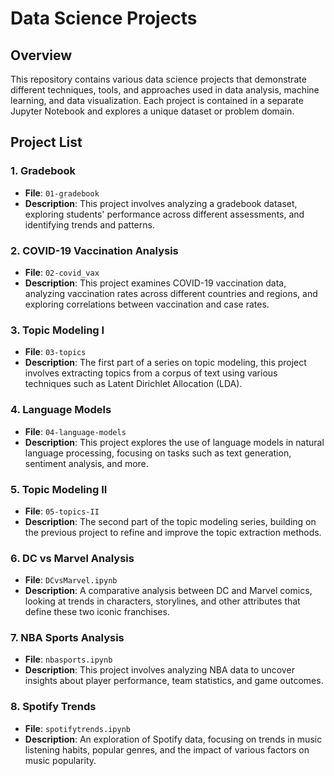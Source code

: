 # Data Science Projects

## Overview
This repository contains various data science projects that demonstrate different techniques, tools, and approaches used in data analysis, machine learning, and data visualization. Each project is contained in a separate Jupyter Notebook and explores a unique dataset or problem domain.

## Project List

### 1. Gradebook
- **File**: `01-gradebook`
- **Description**: This project involves analyzing a gradebook dataset, exploring students' performance across different assessments, and identifying trends and patterns.

### 2. COVID-19 Vaccination Analysis
- **File**: `02-covid_vax`
- **Description**: This project examines COVID-19 vaccination data, analyzing vaccination rates across different countries and regions, and exploring correlations between vaccination and case rates.

### 3. Topic Modeling I
- **File**: `03-topics`
- **Description**: The first part of a series on topic modeling, this project involves extracting topics from a corpus of text using various techniques such as Latent Dirichlet Allocation (LDA).

### 4. Language Models
- **File**: `04-language-models`
- **Description**: This project explores the use of language models in natural language processing, focusing on tasks such as text generation, sentiment analysis, and more.

### 5. Topic Modeling II
- **File**: `05-topics-II`
- **Description**: The second part of the topic modeling series, building on the previous project to refine and improve the topic extraction methods.

### 6. DC vs Marvel Analysis
- **File**: `DCvsMarvel.ipynb`
- **Description**: A comparative analysis between DC and Marvel comics, looking at trends in characters, storylines, and other attributes that define these two iconic franchises.

### 7. NBA Sports Analysis
- **File**: `nbasports.ipynb`
- **Description**: This project involves analyzing NBA data to uncover insights about player performance, team statistics, and game outcomes.

### 8. Spotify Trends
- **File**: `spotifytrends.ipynb`
- **Description**: An exploration of Spotify data, focusing on trends in music listening habits, popular genres, and the impact of various factors on music popularity.

